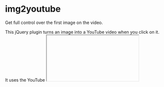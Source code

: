 # img2youtube

Get full control over the first image on the video.

This jQuery plugin turns an image into a YouTube video when you click on it. It uses the YouTube <iframe> Player API.

Features:
- Progressive enhancement. If JavaScript isn't enabled the image will link to the YouTube page.
- YouTube iFrame works with HTML5 and flash.
- Auto-play video on click

Known issues:
- Google API is currently an experimental feature, which means that it might change unexpectedly.
- A JavaScript warning error is logged to the console. This does not affect any functionality.
The error is: "Unsafe JavaScript attempt to access frame with URL [url] from frame with URL [url]. Domains, protocols and ports must match."

You can read the YouTube <iframe> Player API reference here:
http://code.google.com/apis/youtube/iframe_api_reference.html

